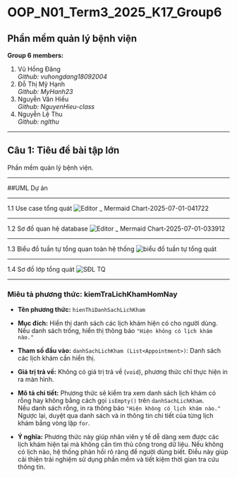 # OOP_N01_Term3_2025_K17_Group6

## **Phần mềm quản lý bệnh viện**

**Group 6 members:**
1. Vũ Hồng Đăng  
   *Github: vuhongdang18092004*  
2. Đỗ Thị Mỹ Hạnh  
   *Github: MyHanh23*  
3. Nguyễn Văn Hiếu  
   *Github: NguyenHieu-class* 
4. Nguyễn Lệ Thu  
   *Github: nglthu*

---

## **Câu 1: Tiêu đề bài tập lớn**
Phần mềm quản lý bệnh viện.

---

##UML Dự án

---
1.1 Use case tổng quát
![Editor _ Mermaid Chart-2025-07-01-041722](https://github.com/user-attachments/assets/b0fdf869-1da3-4252-bc45-04b20fa5e70a)

---
1.2 Sơ đồ quan hệ database
![Editor _ Mermaid Chart-2025-07-01-033912](https://github.com/user-attachments/assets/29efd512-eaec-422a-96bf-5e7cbebb174a)

---
1.3 Biểu đồ tuần tự tổng quan toàn hệ thống
![biểu đồ tuần tự tổng quát](https://github.com/user-attachments/assets/9186aa94-c560-4fcd-bee7-ea20689c70d1)

---
1.4 Sơ đồ lớp tổng quát
![SĐL TQ](https://github.com/user-attachments/assets/a7dbf5e4-def0-4136-adfe-cd8a28c96c63)

---

### Miêu tả phương thức: kiemTraLichKhamHomNay
- **Tên phương thức:** `hienThiDanhSachLichKham`

- **Mục đích:**
  Hiển thị danh sách các lịch khám hiện có cho người dùng.  
  Nếu danh sách trống, hiển thị thông báo `"Hiện không có lịch khám nào."`

- **Tham số đầu vào:**
  `danhSachLichKham (List<Appointment>)`: Danh sách các lịch khám cần hiển thị.

- **Giá trị trả về:**
  Không có giá trị trả về (`void`), phương thức chỉ thực hiện in ra màn hình.

- **Mô tả chi tiết:**
  Phương thức sẽ kiểm tra xem danh sách lịch khám có rỗng hay không bằng cách gọi `isEmpty()` trên `danhSachLichKham`.  
    Nếu danh sách rỗng, in ra thông báo `"Hiện không có lịch khám nào."`
    Ngược lại, duyệt qua danh sách và in thông tin chi tiết của từng lịch khám bằng vòng lặp `for`.

- **Ý nghĩa:**
Phương thức này giúp nhân viên y tế dễ dàng xem được các lịch khám hiện tại mà không cần tìm thủ công trong dữ liệu. Nếu không có lịch nào, hệ thống phản hồi rõ ràng để người dùng biết. Điều này giúp cải thiện trải nghiệm sử dụng phần mềm và tiết kiệm thời gian tra cứu thông tin.

